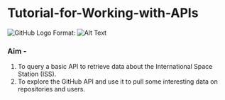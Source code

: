 # Tutorial-for-Working-with-APIs

![GitHub Logo](/images/logo.png)
Format: ![Alt Text](https://cdn2.hubspot.net/hubfs/4374869/API%20blog%20post.jpg)



### Aim - 

1) To query a basic API to retrieve data about the International Space Station (ISS).  
2) To explore the GitHub API and use it to pull some interesting data on repositories and users.
